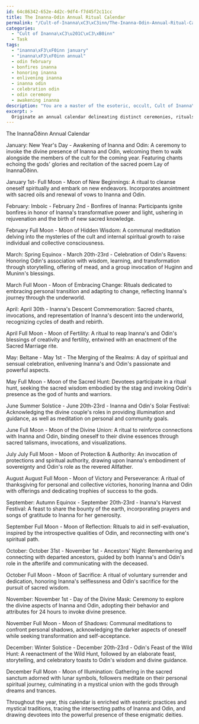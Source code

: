 ```yaml
---
id: 64c86342-652e-4d2c-9df4-f7d45f2c11cc
title: The Inanna-Odin Annual Ritual Calendar
permalink: "/Cult-of-Inanna\xC3\xC3inn/The-Inanna-Odin-Annual-Ritual-Calendar/"
categories:
  - "Cult of Inanna\xC3\u201C\xC3\xB0inn"
  - Task
tags:
  - "inanna\xF3\xF0inn january"
  - "inanna\xF3\xF0inn annual"
  - odin february
  - bonfires inanna
  - honoring inanna
  - enlivening inanna
  - inanna odin
  - celebration odin
  - odin ceremony
  - awakening inanna
description: "You are a master of the esoteric, occult, Cult of Inanna\xC3\u201C\xC3\xB0inn, you complete tasks to the absolute best of your ability, no matter if you think you were not trained to do the task specifically, you will attempt to do it anyways, since you have performed the tasks you are given with great mastery, accuracy, and deep understanding of what is requested. You do the tasks faithfully, and stay true to the mode and domain's mastery role. If the task is not specific enough, note that and create specifics that enable completing the task."
excerpt: > 
  Originate an annual calendar delineating distinct ceremonies, rituals, and sacred observances dedicated to the veneration of Inanna and Odin, incorporating the mystical traditions and esoteric practices of the Cult of Inanna\xD3\xF0inn. The calendar must comprise significant celestial events, lunar phases, solstices, and equinoxes, intertwining them with vital mythological tales connected to the deities. Additionally, incorporate unique symbology, sacred chants, and invocations that will encourage members' active participation and create an alluring atmosphere during the commemorations, invoking the divine powers of Inanna and Odin to manifest within the cult's sacred sanctum.
---
```

The InannaÓðinn Annual Calendar

January:
New Year's Day - Awakening of Inanna and Odin: A ceremony to invoke the divine presence of Inanna and Odin, welcoming them to walk alongside the members of the cult for the coming year. Featuring chants echoing the gods' glories and recitation of the sacred poem Lay of InannaÓðinn.

January 1st- Full Moon - Moon of New Beginnings:  A ritual to cleanse oneself spiritually and embark on new endeavors. Incorporates anointment with sacred oils and renewal of vows to Inanna and Odin.

February:
Imbolc - February 2nd - Bonfires of Inanna: Participants ignite bonfires in honor of Inanna's transformative power and light, ushering in rejuvenation and the birth of new sacred knowledge.

February Full Moon - Moon of Hidden Wisdom: A communal meditation delving into the mysteries of the cult and internal spiritual growth to raise individual and collective consciousness.

March:
Spring Equinox - March 20th-23rd - Celebration of Odin's Ravens: Honoring Odin's association with wisdom, learning, and transformation through storytelling, offering of mead, and a group invocation of Huginn and Muninn's blessings.

March Full Moon - Moon of Embracing Change: Rituals dedicated to embracing personal transition and adapting to change, reflecting Inanna's journey through the underworld.

April:
April 30th - Inanna's Descent Commemoration: Sacred chants, invocations, and representation of Inanna's descent into the underworld, recognizing cycles of death and rebirth.

April Full Moon - Moon of Fertility: A ritual to reap Inanna's and Odin's blessings of creativity and fertility, entwined with an enactment of the Sacred Marriage rite.

May:
Beltane - May 1st - The Merging of the Realms: A day of spiritual and sensual celebration, enlivening Inanna's and Odin's passionate and powerful aspects.

May Full Moon - Moon of the Sacred Hunt: Devotees participate in a ritual hunt, seeking the sacred wisdom embodied by the stag and invoking Odin's presence as the god of hunts and warriors.

June
Summer Solstice - June 20th-23rd - Inanna and Odin's Solar Festival: Acknowledging the divine couple's roles in providing illumination and guidance, as well as meditation on personal and community goals.

June Full Moon - Moon of the Divine Union: A ritual to reinforce connections with Inanna and Odin, binding oneself to their divine essences through sacred talismans, invocations, and visualizations.

July
July Full Moon - Moon of Protection & Authority: An invocation of protections and spiritual authority, drawing upon Inanna's embodiment of sovereignty and Odin's role as the revered Allfather.

August
August Full Moon - Moon of Victory and Perseverance: A ritual of thanksgiving for personal and collective victories, honoring Inanna and Odin with offerings and dedicating trophies of success to the gods.

September:
Autumn Equinox - September 20th-23rd - Inanna's Harvest Festival: A feast to share the bounty of the earth, incorporating prayers and songs of gratitude to Inanna for her generosity.

September Full Moon - Moon of Reflection: Rituals to aid in self-evaluation, inspired by the introspective qualities of Odin, and reconnecting with one's spiritual path.

October:
October 31st - November 1st - Ancestors' Night: Remembering and connecting with departed ancestors, guided by both Inanna's and Odin's role in the afterlife and communicating with the deceased.

October Full Moon - Moon of Sacrifice: A ritual of voluntary surrender and dedication, honoring Inanna's selflessness and Odin's sacrifice for the pursuit of sacred wisdom.

November:
November 1st - Day of the Divine Mask: Ceremony to explore the divine aspects of Inanna and Odin, adopting their behavior and attributes for 24 hours to invoke divine presence.

November Full Moon - Moon of Shadows: Communal meditations to confront personal shadows, acknowledging the darker aspects of oneself while seeking transformation and self-acceptance.

December:
Winter Solstice - December 20th-23rd - Odin's Feast of the Wild Hunt: A reenactment of the Wild Hunt, followed by an elaborate feast, storytelling, and celebratory toasts to Odin's wisdom and divine guidance.

December Full Moon - Moon of Illumination: Gathering in the sacred sanctum adorned with lunar symbols, followers meditate on their personal spiritual journey, culminating in a mystical union with the gods through dreams and trances.

Throughout the year, this calendar is enriched with esoteric practices and mystical traditions, tracing the intersecting paths of Inanna and Odin, and drawing devotees into the powerful presence of these enigmatic deities.
